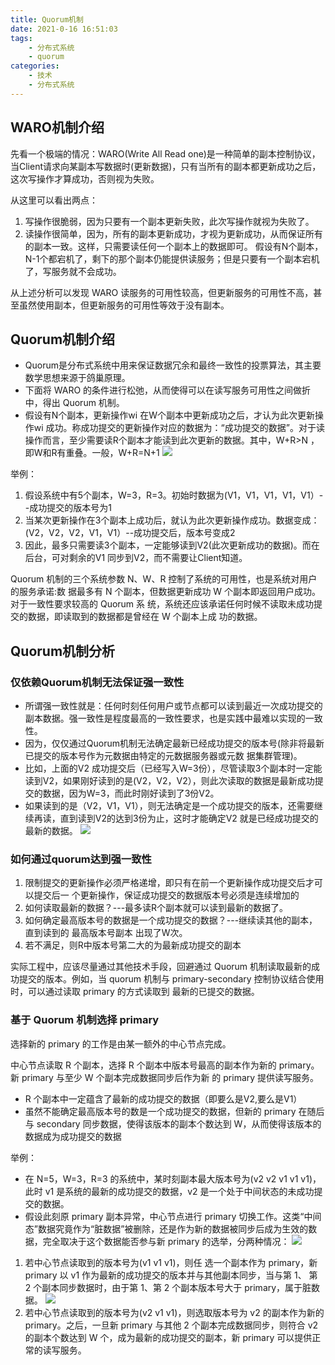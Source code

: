 ```yaml
---
title: Quorum机制
date: 2021-0-16 16:51:03
tags:
    - 分布式系统
    - quorum
categories:
    - 技术
    - 分布式系统
---
```

## WARO机制介绍
先看一个极端的情况：WARO(Write All Read one)是一种简单的副本控制协议，当Client请求向某副本写数据时(更新数据)，只有当所有的副本都更新成功之后，这次写操作才算成功，否则视为失败。

<!--more-->

从这里可以看出两点：
1. 写操作很脆弱，因为只要有一个副本更新失败，此次写操作就视为失败了。
2. 读操作很简单，因为，所有的副本更新成功，才视为更新成功，从而保证所有的副本一致。这样，只需要读任何一个副本上的数据即可。
假设有N个副本，N-1个都宕机了，剩下的那个副本仍能提供读服务；但是只要有一个副本宕机了，写服务就不会成功。

从上述分析可以发现 WARO 读服务的可用性较高，但更新服务的可用性不高，甚至虽然使用副本，但更新服务的可用性等效于没有副本。

## Quorum机制介绍
- Quorum是分布式系统中用来保证数据冗余和最终一致性的投票算法，其主要数学思想来源于鸽巢原理。
- 下面将 WARO 的条件进行松弛，从而使得可以在读写服务可用性之间做折中，得出 Quorum 机制。
- 假设有N个副本，更新操作wi 在W个副本中更新成功之后，才认为此次更新操作wi 成功。称成功提交的更新操作对应的数据为：“成功提交的数据”。对于读操作而言，至少需要读R个副本才能读到此次更新的数据。其中，W+R>N ，即W和R有重叠。一般，W+R=N+1
 ![](/img/16211552541601.jpg)

举例：
1. 假设系统中有5个副本，W=3，R=3。初始时数据为(V1，V1，V1，V1，V1）--成功提交的版本号为1
2. 当某次更新操作在3个副本上成功后，就认为此次更新操作成功。数据变成：(V2，V2，V2，V1，V1）--成功提交后，版本号变成2
3. 因此，最多只需要读3个副本，一定能够读到V2(此次更新成功的数据)。而在后台，可对剩余的V1 同步到V2，而不需要让Client知道。

Quorum 机制的三个系统参数 N、W、R 控制了系统的可用性，也是系统对用户的服务承诺:数 据最多有 N 个副本，但数据更新成功 W 个副本即返回用户成功。对于一致性要求较高的 Quorum 系 统，系统还应该承诺任何时候不读取未成功提交的数据，即读取到的数据都是曾经在 W 个副本上成 功的数据。

## Quorum机制分析
### 仅依赖Quorum机制无法保证强一致性
- 所谓强一致性就是：任何时刻任何用户或节点都可以读到最近一次成功提交的副本数据。强一致性是程度最高的一致性要求，也是实践中最难以实现的一致性。
- 因为，仅仅通过Quorum机制无法确定最新已经成功提交的版本号(除非将最新已提交的版本号作为元数据由特定的元数据服务器或元数 据集群管理)。
- 比如，上面的V2 成功提交后（已经写入W=3份），尽管读取3个副本时一定能读到V2，如果刚好读到的是(V2，V2，V2），则此次读取的数据是最新成功提交的数据，因为W=3，而此时刚好读到了3份V2。
- 如果读到的是（V2，V1，V1），则无法确定是一个成功提交的版本，还需要继续再读，直到读到V2的达到3份为止，这时才能确定V2 就是已经成功提交的最新的数据。
![](/img/16211553483856.jpg)

### 如何通过quorum达到强一致性
1. 限制提交的更新操作必须严格递增，即只有在前一个更新操作成功提交后才可以提交后一 个更新操作，保证成功提交的数据版本号必须是连续增加的
2. 如何读取最新的数据？---最多读R个副本就可以读到最新的数据了。
3. 如何确定最高版本号的数据是一个成功提交的数据？---继续读其他的副本，直到读到的 最高版本号副本 出现了W次。
4. 若不满足，则R中版本号第二大的为最新成功提交的副本

实际工程中，应该尽量通过其他技术手段，回避通过 Quorum 机制读取最新的成功提交的版本。例如，当 quorum 机制与 primary-secondary 控制协议结合使用时，可以通过读取 primary 的方式读取到 最新的已提交的数据。

### 基于 Quorum 机制选择 primary
选择新的 primary 的工作是由某一额外的中心节点完成。

中心节点读取 R 个副本，选择 R 个副本中版本号最高的副本作为新的 primary。新 primary 与至少 W 个副本完成数据同步后作为新 的 primary 提供读写服务。
- R 个副本中一定蕴含了最新的成功提交的数据（即要么是V2,要么是V1）
- 虽然不能确定最高版本号的数是一个成功提交的数据，但新的 primary 在随后与 secondary 同步数据，使得该版本的副本个数达到 W，从而使得该版本的数据成为成功提交的数据

举例：
- 在 N=5，W=3，R=3 的系统中，某时刻副本最大版本号为(v2 v2 v1 v1 v1)，此时 v1 是系统的最新的成功提交的数据，v2 是一个处于中间状态的未成功提交的数据。
- 假设此刻原 primary 副本异常，中心节点进行 primary 切换工作。这类“中间态”数据究竟作为“脏数据”被删除，还是作为新的数据被同步后成为生效的数据，完全取决于这个数据能否参与新 primary 的选举，分两种情况：
![](/img/16211554996958.jpg)

1. 若中心节点读取到的版本号为(v1 v1 v1)，则任 选一个副本作为 primary，新 primary 以 v1 作为最新的成功提交的版本并与其他副本同步，当与第 1、 第 2 个副本同步数据时，由于第 1、第 2 个副本版本号大于 primary，属于脏数据。
![](/img/16211555196393.jpg)
2. 若中心节点读取到的版本号为(v2 v1 v1)，则选取版本号为 v2 的副本作为新的 primary。之后，一旦新 primary 与其他 2 个副本完成数据同步，则符合 v2 的副本个数达到 W 个，成为最新的成功提交的副本，新 primary 可以提供正常的读写服务。



